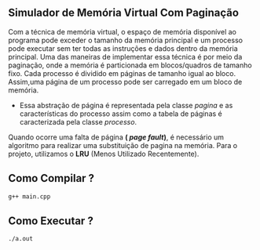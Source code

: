 
## Simulador de Memória Virtual Com Paginação

Com a técnica de memória virtual, o espaço de memória disponível ao programa pode exceder o tamanho da memória principal e um processo pode executar sem ter todas as instruções e dados dentro da memória principal. Uma das maneiras de implementar essa técnica é por meio da paginação, onde a memória é particionada em blocos/quadros de tamanho fixo. Cada processo é dividido em páginas de tamanho igual ao bloco. Assim,uma página de um processo pode ser carregado em um bloco de memória.
	
 - Essa abstração de página é representada pela classe *pagina* e as características do processo assim como a tabela de páginas é caracterizada pela classe *processo*.

Quando ocorre uma falta de página **( *page fault*)**, é necessário um algoritmo para realizar uma substituição de pagina na memória. Para o projeto, utilizamos o **LRU** (Menos Utilizado Recentemente).

## Como Compilar ?
```bash
g++ main.cpp
```
## Como Executar ?
```bash
./a.out
```
